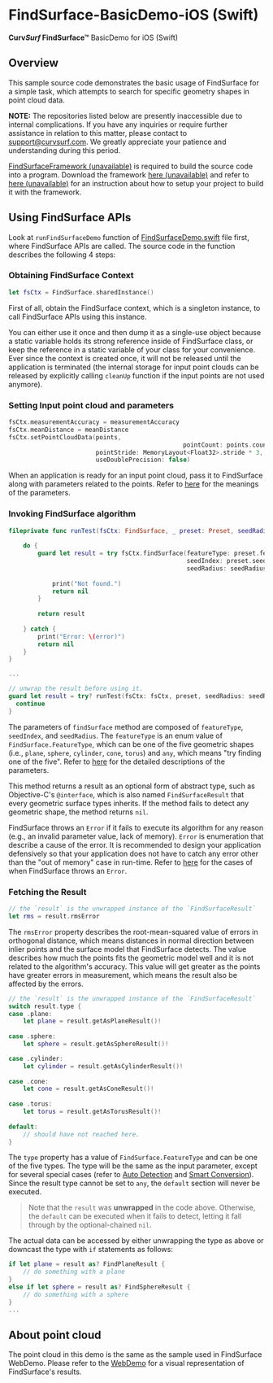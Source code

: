 # FindSurface-BasicDemo-iOS (Swift)
**Curv*Surf* FindSurface™** BasicDemo for iOS (Swift)

## Overview
This sample source code demonstrates the basic usage of FindSurface for a simple task, which attempts to search for specific geometry shapes in point cloud data. 

**NOTE:** The repositories listed below are presently inaccessible due to internal complications. If you have any inquiries or require further assistance in relation to this matter, please contact to support@curvsurf.com. We greatly appreciate your patience and understanding during this period.

[FindSurfaceFramework (unavailable)](https://github.com/CurvSurf/FindSurface-iOS) is required to build the source code into a program. Download the framework [here (unavailable)](https://github.com/CurvSurf/FindSurface-iOS/releases) and refer to [here (unavailable)](https://github.com/CurvSurf/FindSurface-iOS/blob/master/How-to-import-FindSurface-Framework-to-your-project.md) for an instruction about how to setup your project to build it with the framework.



## Using FindSurface APIs

Look at  `runFindSurfaceDemo` function of [FindSurfaceDemo.swift](src/FindSurfaceDemo.swift) file first, where FindSurface APIs are called. The source code in the function describes the following 4 steps:

### Obtaining FindSurface Context
````swift
let fsCtx = FindSurface.sharedInstance()
````
First of all, obtain the FindSurface context, which is a singleton instance, to call FindSurface APIs using this instance.

You can either use it once and then dump it as a single-use object because a static variable holds its strong reference inside of FindSurface class, or keep the reference in a static variable of your class for your convenience. Ever since the context is created once, it will not be released until the application is terminated (the internal storage for input point clouds can be released by explicitly calling `cleanUp` function if the input points are not used anymore).

### Setting Input point cloud and parameters
````swift
fsCtx.measurementAccuracy = measurementAccuracy
fsCtx.meanDistance = meanDistance
fsCtx.setPointCloudData(points,
												pointCount: points.count / 3,
                        pointStride: MemoryLayout<Float32>.stride * 3,
                        useDoublePrecision: false)
````
When an application is ready for an input point cloud, pass it to FindSurface along with parameters related to the points. Refer to [here](https://github.com/CurvSurf/FindSurface#how-does-it-work) for the meanings of the parameters.

### Invoking FindSurface algorithm
````swift
fileprivate func runTest(fsCtx: FindSurface, _ preset: Preset, seedRadius: Float) throws -> FindSurfaceResult? {
    
    do {
        guard let result = try fsCtx.findSurface(featureType: preset.featureType,
                                                 seedIndex: preset.seedIndex,
                                                 seedRadius: seedRadius) else {
            
            print("Not found.")
            return nil
        }
        
        return result
        
    } catch {
        print("Error: \(error)")
        return nil
    }
}

... 

// unwrap the result before using it.
guard let result = try? runTest(fsCtx: fsCtx, preset, seedRadius: seedRadius) else {
  continue
}
````

The parameters of  `findSurface` method are composed of `featureType`, `seedIndex`, and `seedRadius`. The `featureType` is an enum value of `FindSurface.FeatureType`, which can be one of the five geometric shapes (i.e., `plane`, `sphere`, `cylinder`, `cone`, `torus`) and `any`, which means "try finding one of the five". Refer to [here](https://github.com/CurvSurf/FindSurface#how-does-it-work) for the detailed descriptions of the parameters.

This method returns a result as an optional form of abstract type, such as Objective-C's `@interface`, which is also named `FindSurfaceResult` that every geometric surface types inherits. If the method fails to detect any geometric shape, the method returns `nil`.

FindSurface throws an `Error` if it fails to execute its algorithm for any reason (e.g., an invalid parameter value, lack of memory). `Error` is enumeration that describe a cause of the error. It is recommended to design your application defensively so that your application does not have to catch any error other than the "out of memory" case in run-time. Refer to [here](TBD) for the cases of when FindSurface throws an `Error`.

### Fetching the Result

````swift
// the `result` is the unwrapped instance of the `FindSurfaceResult`
let rms = result.rmsError
````

The `rmsError` property describes the root-mean-squared value of errors in orthogonal distance, which means distances in normal direction between inlier points and the surface model that FindSurface detects. The value describes how much the points fits the geometric model well and it is not related to the algorithm's accuracy. This value will get greater as the points have greater errors in measurement, which means the result also be affected by the errors.

````swift
// the `result` is the unwrapped instance of the `FindSurfaceResult`
switch result.type {
case .plane:
    let plane = result.getAsPlaneResult()!
        
case .sphere:
    let sphere = result.getAsSphereResult()!

case .cylinder:
    let cylinder = result.getAsCylinderResult()!
        
case .cone:
    let cone = result.getAsConeResult()!
        
case .torus:
    let torus = result.getAsTorusResult()!
        
default:
  	// should have not reached here. 
}    
````

The `type` property has a value of `FindSurface.FeatureType` and can be one of the five types. The type will be the same as the input parameter, except for several special cases (refer to [Auto Detection](https://github.com/CurvSurf/FindSurface#auto-detection) and [Smart Conversion](https://github.com/CurvSurf/FindSurface#smart-conversion)). Since the result type cannot be set to `any`, the `default` section will never be executed. 

> Note that the `result` was **unwrapped** in the code above. Otherwise, the `default` can be executed when it fails to detect, letting it fall through by the optional-chained  `nil`. 

The actual data can be accessed by either unwrapping the type as above or downcast the type with `if` statements as follows:

````swift
if let plane = result as? FindPlaneResult {
  	// do something with a plane
} 
else if let sphere = result as? FindSphereResult {
   	// do something with a sphere
}
...
````



## About point cloud

The point cloud in this demo is the same as the sample used in FindSurface WebDemo. Please refer to the [WebDemo](https://developers.curvsurf.com/WebDemo/) for a visual representation of FindSurface's results. 

